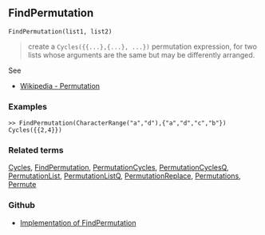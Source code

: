 ## FindPermutation

```
FindPermutation(list1, list2)
```

> create a `Cycles({{...},{...}, ...})` permutation expression, for two lists whose arguments are the same but may be differently arranged.
 
See 
* [Wikipedia - Permutation](https://en.wikipedia.org/wiki/Permutation)
	 
### Examples

```
>> FindPermutation(CharacterRange("a","d"),{"a","d","c","b"})
Cycles({{2,4}})
```

### Related terms 
[Cycles](Cycles.md), [FindPermutation](FindPermutation.md), [PermutationCycles](PermutationCycles.md), [PermutationCyclesQ](PermutationCyclesQ.md), [PermutationList](PermutationList.md), [PermutationListQ](PermutationListQ.md), [PermutationReplace](PermutationReplace.md), [Permutations](Permutations.md), [Permute](Permute.md)

### Github

* [Implementation of FindPermutation](https://github.com/axkr/symja_android_library/blob/master/symja_android_library/matheclipse-core/src/main/java/org/matheclipse/core/builtin/Combinatoric.java#L514) 
